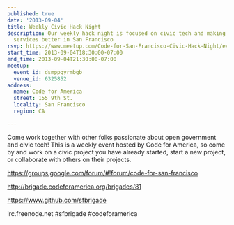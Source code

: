 ```yaml
---
published: true
date: '2013-09-04'
title: Weekly Civic Hack Night
description: Our weekly hack night is focused on civic tech and making government
  services better in San Francisco
rsvp: https://www.meetup.com/Code-for-San-Francisco-Civic-Hack-Night/events/131466572/
start_time: 2013-09-04T18:30:00-07:00
end_time: 2013-09-04T21:30:00-07:00
meetup:
  event_id: dsmppgyrmbgb
  venue_id: 6325852
address:
  name: Code for America
  street: 155 9th St.
  locality: San Francisco
  region: CA

---
```

<!-- imported via scripts/generate-events-from-meetup -->
<p>Come work together with other folks passionate about open government and civic tech! This is a weekly event hosted by Code for America, so come by and work on a civic project you have already started, start a new project, or collaborate with others on their projects.</p> <p><a href="https://groups.google.com/forum/#!forum/code-for-san-francisco"><a href="https://groups.google.com/forum/#!forum/code-for-san-francisco" class="linkified">https://groups.google.com/forum/#!forum/code-for-san-francisco</a></a></p> <p><a href="http://brigade.codeforamerica.org/brigades/81"><a href="http://brigade.codeforamerica.org/brigades/81" class="linkified">http://brigade.codeforamerica.org/brigades/81</a></a></p> <p><a href="https://www.github.com/sfbrigade"><a href="https://www.github.com/sfbrigade" class="linkified">https://www.github.com/sfbrigade</a></a></p> <p>irc.freenode.net #sfbrigade #codeforamerica</p> 
